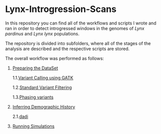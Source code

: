 # Lynx-Introgression-Scans

In this repository you can find all of the workflows and scripts I wrote and ran in order to detect introgressed windows in the genomes of *Lynx pardinus* and *Lynx lynx* populations.

The repository is divided into subfolders, where all of the stages of the analysis are described and the respective scripts are stored.

The overall workflow was performed as follows:

1.  [Preparing the DataSet](./1-prepare_dataset/1-prepare_dataset.md)

    1.1.[Variant Calling using GATK](./1-prepare_dataset/1-prepare_dataset.md#./1-prepare_dataset/1-prepare_dataset.md#Variant%20Calling%20using%20GATK)

    1.2.[Standard Variant Filtering](./1-prepare_dataset/1-prepare_dataset.md#./1-prepare_dataset/1-prepare_dataset.md#Standard%20Variant%20Filtering)

    1.3.[Phasing variants](./1-prepare_dataset/1-prepare_dataset.md#./1-prepare_dataset/1-prepare_dataset.md#Phasing%20variants)

2.  [Inferring Demographic History](./2-infer_demographic_history/2-infer_demographic_history.md)

    2.1.[dadi](./2-infer_demographic_history/dadi/dadi.md)

3.  [Running Simulations](./3-simulations/3-simulations.md)
